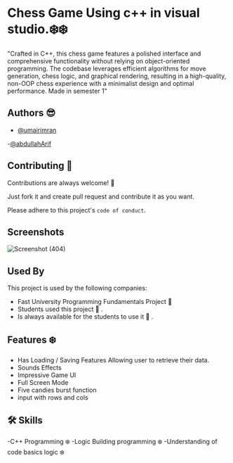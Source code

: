 
# Chess Game Using c++ in visual studio.❄️❄️

"Crafted in C++, this chess game features a polished interface and comprehensive functionality without relying on object-oriented programming. The codebase leverages efficient algorithms for move generation, chess logic, and graphical rendering, resulting in a high-quality, non-OOP chess experience with a minimalist design and optimal performance. Made in semester 1"


## Authors  😎 

- [@umairimran](https://www.github.com/umairimran)

-[@abdullahArif](https://www.github.com/abdullaharif381)


## Contributing 👵

Contributions are always welcome! 👻 

Just fork it and create pull request and contribute it as you want.

Please adhere to this project's `code of conduct`.


## Screenshots

![Screenshot (404)](https://github.com/umairimran/chessGame/assets/66002305/29b0b811-239b-445e-8a32-c78d558068ca)

## Used By

This project is used by the following companies:

- Fast University Programming Fundamentals Project  👻 
- Students used this project  👻 .
- Is always available for the students to use it  👻  .


## Features ❄️ 
- Has Loading / Saving Features Allowing user to retrieve their data.
- Sounds Effects
- Impressive Game UI
- Full Screen Mode
- Five candies burst function
- input with rows and cols



## 🛠 Skills
-C++ Programming ❄️ 
-Logic Building programming ❄️ 
-Understanding of code basics logic ❄️ 
